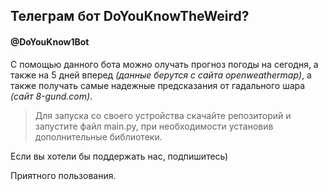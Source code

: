 ## Телеграм бот DoYouKnowTheWeird?
#### @DoYouKnow1Bot
С помощью данного бота можно олучать прогноз погоды на сегодня, а также на 5 дней вперед *(данные берутся с сайта openweathermap)*, а также получать самые надежные предсказания от гадального шара *(сайт 8-gund.com)*. </br>
>Для запуска со своего устройства скачайте репозиторий и запустите файл main.py, при необходимости установив дополнительные библиотеки.</br>

Если вы хотели бы поддержать нас, подпишитесь)

Приятного пользования.
